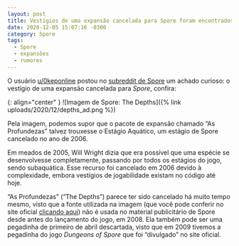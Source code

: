 ```yaml
---
layout: post
title: Vestígios de uma expansão cancelada para Spore foram encontrados no site oficial
date: 2020-12-05 15:07:16 -0300
category: Spore
tags:
  - Spore
  - expansões
  - rumores
---
```


O usuário [u/0keponline](https://www.reddit.com/user/0keponline/) postou no [subreddit de Spore](https://www.reddit.com/r/Spore/comments/k2xpnz/cancelled_expansion_pack/) um achado curioso: o vestígio de uma expansão cancelada para _Spore_, confira:

{: align="center" }
![Imagem de Spore: The Depths]({% link uploads/2020/12/depths_ad.png %})

Pela imagem, podemos supor que o pacote de expansão chamado “As Profundezas” talvez trouxesse o Estágio Aquático, um estágio de Spore cancelado no ano de 2006.

Em meados de 2005, Will Wright dizia que era possível que uma espécie se desenvolvesse completamente, passando por todos os estágios do jogo, sendo subaquática. Esse recurso foi cancelado em 2006 devido à complexidade, embora vestígios de jogabilidade existam no código até hoje.

“As Profundezas” (“The Depths”) parece ter sido cancelado há muito tempo mesmo, visto que a fonte utilizada na imagem (que você pode conferir no site oficial [clicando aqui](http://www.spore.com/static/war/images/game/spd/depths_ad.png)) não é usada no material publicitário de Spore desde antes do lançamento do jogo, em 2008. Ela também pode ser uma pegadinha de primeiro de abril descartada, visto que em 2009 tivemos a pegadinha do jogo _Dungeons of Spore_ que foi “divulgado” no site oficial.
